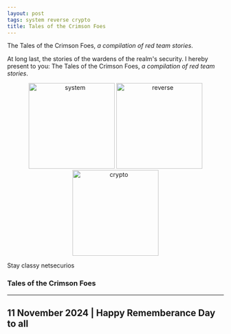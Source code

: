 ```yaml
---
layout: post
tags: system reverse crypto
title: Tales of the Crimson Foes
---
```


The Tales of the Crimson Foes, *a compilation of red team stories*.


At long last, the stories of the wardens of the realm's security. I hereby present to you: The Tales of the Crimson Foes, *a compilation of red team stories*.

<div style="text-align: center;">
 <a href="/tags#system"><img src="{{ site.baseurl }}/icons/system.png" width="200" title="system" ></a>
 <a href="/tags#reverse"><img src="{{ site.baseurl }}/icons/reverse.png" width="200" title="reverse" ></a>
 <a href="/tags#crypto"><img src="{{ site.baseurl }}/icons/crypto.png" width="200" title="crypto" ></a>
</div>

Stay classy netsecurios

### Tales of the Crimson Foes
---
11 November 2024 | Happy Rememberance Day to all
---
